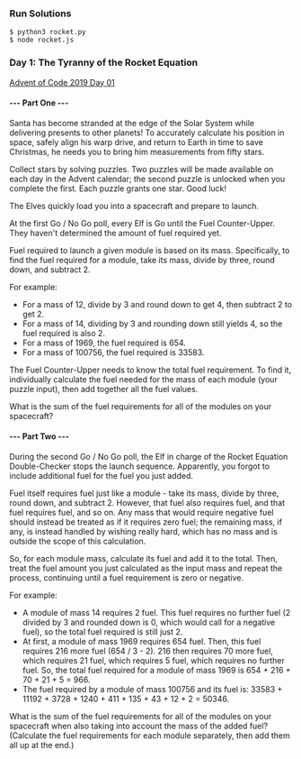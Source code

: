 ### Run Solutions
```
$ python3 rocket.py
$ node rocket.js
```

### Day 1: The Tyranny of the Rocket Equation
[Advent of Code 2019 Day 01](https://adventofcode.com/2019/day/1)

#### --- Part One ---

Santa has become stranded at the edge of the Solar System while delivering presents 
to other planets! To accurately calculate his position in space, safely align his warp 
drive, and return to Earth in time to save Christmas, he needs you to bring him 
measurements from fifty stars.

Collect stars by solving puzzles. Two puzzles will be made available on each day in 
the Advent calendar; the second puzzle is unlocked when you complete the first. 
Each puzzle grants one star. Good luck!

The Elves quickly load you into a spacecraft and prepare to launch.

At the first Go / No Go poll, every Elf is Go until the Fuel Counter-Upper. They 
haven't determined the amount of fuel required yet.

Fuel required to launch a given module is based on its mass. Specifically, to find 
the fuel required for a module, take its mass, divide by three, round down, and 
subtract 2.

For example:
- For a mass of 12, divide by 3 and round down to get 4, then subtract 2 to get 2.
- For a mass of 14, dividing by 3 and rounding down still yields 4, so the fuel required is also 2.
- For a mass of 1969, the fuel required is 654.
- For a mass of 100756, the fuel required is 33583.

The Fuel Counter-Upper needs to know the total fuel requirement. To find it, individually calculate the fuel needed for the mass of each module (your puzzle input), then add together all the fuel values.

What is the sum of the fuel requirements for all of the modules on your spacecraft?

#### --- Part Two ---

During the second Go / No Go poll, the Elf in charge of the Rocket Equation 
Double-Checker stops the launch sequence. Apparently, you forgot to include 
additional fuel for the fuel you just added.

Fuel itself requires fuel just like a module - take its mass, divide by three, 
round down, and subtract 2. However, that fuel also requires fuel, and that fuel 
requires fuel, and so on. Any mass that would require negative fuel should instead 
be treated as if it requires zero fuel; the remaining mass, if any, is instead 
handled by wishing really hard, which has no mass and is outside the scope of this 
calculation.

So, for each module mass, calculate its fuel and add it to the total. Then, treat 
the fuel amount you just calculated as the input mass and repeat the process, 
continuing until a fuel requirement is zero or negative. 

For example:
- A module of mass 14 requires 2 fuel. This fuel requires no further fuel (2 divided 
by 3 and rounded down is 0, which would call for a negative fuel), so the total fuel 
required is still just 2.
- At first, a module of mass 1969 requires 654 fuel. Then, this fuel requires 216 
more fuel (654 / 3 - 2). 216 then requires 70 more fuel, which requires 21 fuel, 
which requires 5 fuel, which requires no further fuel. So, the total fuel required 
for a module of mass 1969 is 654 + 216 + 70 + 21 + 5 = 966.
- The fuel required by a module of mass 100756 and its fuel is: 
33583 + 11192 + 3728 + 1240 + 411 + 135 + 43 + 12 + 2 = 50346.

What is the sum of the fuel requirements for all of the modules on your spacecraft 
when also taking into account the mass of the added fuel? (Calculate the fuel 
requirements for each module separately, then add them all up at the end.)